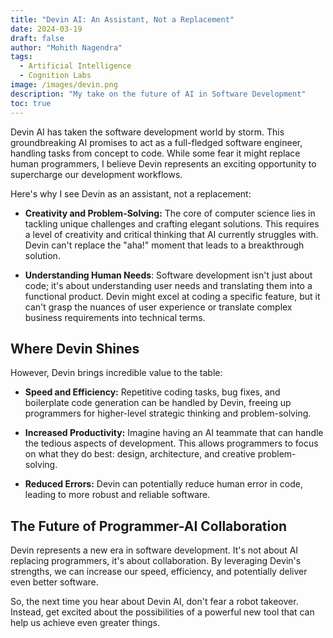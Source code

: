 ```yaml
---
title: "Devin AI: An Assistant, Not a Replacement"
date: 2024-03-19
draft: false
author: "Mohith Nagendra"
tags:
  - Artificial Intelligence
  - Cognition Labs
image: /images/devin.png
description: "My take on the future of AI in Software Development"
toc: true
---
```


Devin AI has taken the software development world by storm. This groundbreaking AI promises to act as a full-fledged software engineer, handling tasks from concept to code. While some fear it might replace human programmers, I believe Devin represents an exciting opportunity to supercharge our development workflows.

Here's why I see Devin as an assistant, not a replacement:

- __Creativity and Problem-Solving:__ The core of computer science lies in tackling unique challenges and crafting elegant 
solutions. This requires a level of creativity and critical thinking that AI currently struggles with. Devin can't replace the 
"aha!" moment that leads to a breakthrough solution.

- __Understanding Human Needs__: Software development isn't just about code; it's about understanding user needs and translating 
them into a functional product. Devin might excel at coding a specific feature, but it can't grasp the nuances of user experience 
or translate complex business requirements into technical terms.

## Where Devin Shines

However, Devin brings incredible value to the table:

- __Speed and Efficiency:__ Repetitive coding tasks, bug fixes, and boilerplate code generation can be handled by Devin, freeing 
up programmers for higher-level strategic thinking and problem-solving.

- __Increased Productivity:__ Imagine having an AI teammate that can handle the tedious aspects of development. This allows 
programmers to focus on what they do best: design, architecture, and creative problem-solving.

- __Reduced Errors:__ Devin can potentially reduce human error in code, leading to more robust and reliable software.

## The Future of Programmer-AI Collaboration

Devin represents a new era in software development. It's not about AI replacing programmers, it's about collaboration. By leveraging Devin's strengths, we can increase our speed, efficiency, and potentially deliver even better software.

So, the next time you hear about Devin AI, don't fear a robot takeover. Instead, get excited about the possibilities of a powerful new tool that can help us achieve even greater things.